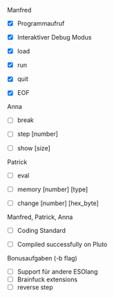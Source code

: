 Manfred
- [x] Programmaufruf
- [x] Interaktiver Debug Modus
- [x] load <filename>
- [x] run
- [x] quit
- [x] EOF


Anna
- [ ] break <program counter>
- [ ] step [number]
- [ ] show [size]


Patrick
- [ ] eval <brainfuckstring : maxlen = 80 >
- [ ] memory [number] [type]
- [ ] change [number] [hex_byte]



Manfred, Patrick, Anna
- [ ] Coding Standard
- [ ] Compiled successfully on Pluto



Bonusaufgaben (-b flag)
- [ ] Support für andere ESOlang
- [ ] Brainfuck extensions 
- [ ] reverse step
